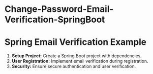 # Change-Password-Email-Verification-SpringBoot

# Spring Email Verification Example

1. **Setup Project:** Create a Spring Boot project with dependencies.
2. **User Registration:** Implement email verification during registration.
3. **Security:** Ensure secure authentication and user verification.
